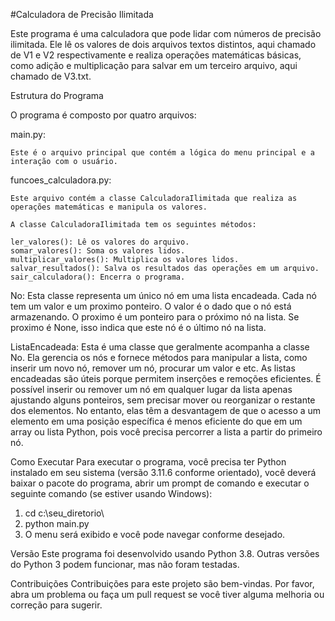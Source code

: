 #Calculadora de Precisão Ilimitada

Este programa é uma calculadora que pode lidar com números de precisão ilimitada. Ele lê os valores de dois arquivos textos distintos, aqui chamado de V1 e V2 respectivamente e realiza operações matemáticas básicas, como adição e multiplicação para salvar em um terceiro arquivo, aqui chamado de V3.txt.

Estrutura do Programa

O programa é composto por quatro arquivos:

main.py: 

	Este é o arquivo principal que contém a lógica do menu principal e a interação com o usuário.

funcoes_calculadora.py: 

	Este arquivo contém a classe CalculadoraIlimitada que realiza as operações matemáticas e manipula os valores.

	A classe CalculadoraIlimitada tem os seguintes métodos:

	ler_valores(): Lê os valores do arquivo.
	somar_valores(): Soma os valores lidos.
	multiplicar_valores(): Multiplica os valores lidos.
	salvar_resultados(): Salva os resultados das operações em um arquivo.
	sair_calculadora(): Encerra o programa.

No: 
	Esta classe representa um único nó em uma lista encadeada. 
	Cada nó tem um valor e um proximo ponteiro. O valor é o dado que o nó está armazenando. 
	O proximo é um ponteiro para o próximo nó na lista. Se proximo é None, isso indica que este nó é o último nó na lista.

ListaEncadeada: 
	Esta é uma classe que geralmente acompanha a classe No. Ela gerencia os nós e fornece métodos para manipular a lista, como inserir um novo nó, remover um nó, 
	procurar um valor e etc. As listas encadeadas são úteis porque permitem inserções e remoções eficientes. 
	É possível inserir ou remover um nó em qualquer lugar da lista apenas ajustando alguns ponteiros, sem precisar mover ou reorganizar o restante dos elementos. 
	No entanto, elas têm a desvantagem de que o acesso a um elemento em uma posição específica é menos eficiente do que em um array ou lista Python, 
	pois você precisa percorrer a lista a partir do primeiro nó.

Como Executar
Para executar o programa, você precisa ter Python instalado em seu sistema (versão 3.11.6 conforme orientado), você deverá baixar o pacote do programa, 
abrir um prompt de comando e executar o seguinte comando (se estiver usando Windows):

1. cd c:\seu_diretorio\
2. python main.py
3. O menu será exibido e você pode navegar conforme desejado.

Versão
Este programa foi desenvolvido usando Python 3.8. Outras versões do Python 3 podem funcionar, mas não foram testadas.

Contribuições
Contribuições para este projeto são bem-vindas. Por favor, abra um problema ou faça um pull request se você tiver alguma melhoria ou correção para sugerir.


